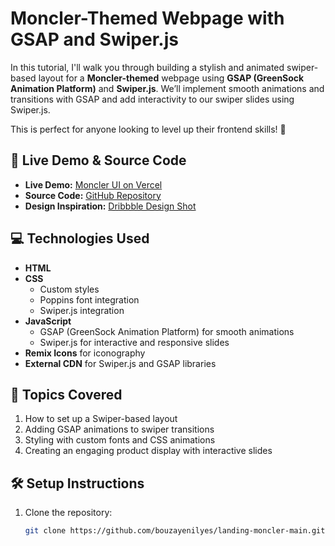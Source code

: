 # Moncler-Themed Webpage with GSAP and Swiper.js

In this tutorial, I'll walk you through building a stylish and animated swiper-based layout for a **Moncler-themed** webpage using **GSAP (GreenSock Animation Platform)** and **Swiper.js**. We’ll implement smooth animations and transitions with GSAP and add interactivity to our swiper slides using Swiper.js.

This is perfect for anyone looking to level up their frontend skills! 🚀

## 🔗 Live Demo & Source Code

- **Live Demo:** [Moncler UI on Vercel]([https://landing-moncler.vercel.app/](https://landing-moncler.vercel.app/))
- **Source Code:** [GitHub Repository](https://github.com/bouzayenilyes/landing-moncler-main.git)
- **Design Inspiration:** [Dribbble Design Shot](https://dribbble.com/shots/21212751-A...)

## 💻 Technologies Used

- **HTML**
- **CSS** 
  - Custom styles
  - Poppins font integration
  - Swiper.js integration
- **JavaScript**
  - GSAP (GreenSock Animation Platform) for smooth animations
  - Swiper.js for interactive and responsive slides
- **Remix Icons** for iconography
- **External CDN** for Swiper.js and GSAP libraries

## 📖 Topics Covered

1. How to set up a Swiper-based layout
2. Adding GSAP animations to swiper transitions
3. Styling with custom fonts and CSS animations
4. Creating an engaging product display with interactive slides

## 🛠 Setup Instructions

1. Clone the repository:
   ```bash
   git clone https://github.com/bouzayenilyes/landing-moncler-main.git)
